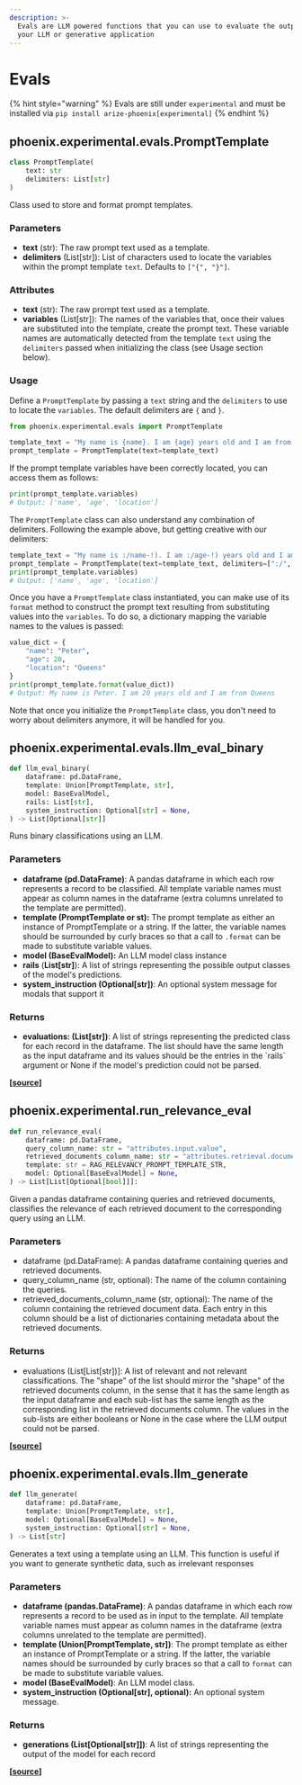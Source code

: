 ```yaml
---
description: >-
  Evals are LLM powered functions that you can use to evaluate the output of
  your LLM or generative application
---
```


# Evals

{% hint style="warning" %}
Evals are still under `experimental` and must be installed via `pip install arize-phoenix[experimental]`
{% endhint %}

## phoenix.experimental.evals.PromptTemplate

```python
class PromptTemplate(
    text: str
    delimiters: List[str]
)
```

Class used to store and format prompt templates.&#x20;

### Parameters

* **text** (str): The raw prompt text used as a template.&#x20;
* **delimiters** (List\[str]): List of characters used to locate the variables within the prompt template `text`. Defaults to `["{", "}"]`.

### Attributes

* **text** (str): The raw prompt text used as a template.&#x20;
* **variables** (List\[str]): The names of the variables that, once their values are substituted into the template, create the prompt text. These variable names are automatically detected from the template `text` using the `delimiters` passed when initializing the class (see Usage section below).&#x20;

### Usage

Define a `PromptTemplate` by passing a `text` string and the `delimiters` to use to locate the `variables`. The default delimiters are `{` and `}`.

```python
from phoenix.experimental.evals import PromptTemplate

template_text = "My name is {name}. I am {age} years old and I am from {location}."
prompt_template = PromptTemplate(text=template_text)
```

If the prompt template variables have been correctly located, you can access them as follows:

```python
print(prompt_template.variables)
# Output: ['name', 'age', 'location']
```

The `PromptTemplate` class can also understand any combination of delimiters. Following the example above, but getting creative with our delimiters:

```python
template_text = "My name is :/name-!). I am :/age-!) years old and I am from :/location-!)."
prompt_template = PromptTemplate(text=template_text, delimiters=[":/", "-!)"])
print(prompt_template.variables)
# Output: ['name', 'age', 'location']
```

Once you have a `PromptTemplate` class instantiated, you can make use of its `format` method to construct the prompt text resulting from substituting values into the `variables`. To do so, a dictionary mapping the variable names to the values is passed:

```python
value_dict = {
    "name": "Peter",
    "age": 20,
    "location": "Queens"
}
print(prompt_template.format(value_dict))
# Output: My name is Peter. I am 20 years old and I am from Queens
```

Note that once you initialize the `PromptTemplate` class, you don't need to worry about delimiters anymore, it will be handled for you.

## phoenix.experimental.evals.llm\_eval\_binary

```python
def llm_eval_binary(
    dataframe: pd.DataFrame,
    template: Union[PromptTemplate, str],
    model: BaseEvalModel,
    rails: List[str],
    system_instruction: Optional[str] = None,
) -> List[Optional[str]]
```

Runs binary classifications using an LLM.

### Parameters

* **dataframe (pd.DataFrame)**: A pandas dataframe in which each row represents a record to be classified. All template variable names must appear as column names in the dataframe (extra columns unrelated to the template are permitted).
* **template (PromptTemplate or st):** The prompt template as either an instance of PromptTemplate or a string. If the latter, the variable names should be surrounded by curly braces so that a call to `.format` can be made to substitute variable values.
* **model (BaseEvalModel):** An LLM model class instance
* **rails** (**List\[str]**): A list of strings representing the possible output classes of the model's predictions.
* **system\_instruction (Optional\[str])**: An optional system message for modals that support it

### Returns

* **evaluations: (List\[str])**: A list of strings representing the predicted class for each record in the dataframe. The list should have the same length as the input dataframe and its values should be the entries in the \`rails\` argument or None if the model's prediction could not be parsed.

**\[**[**source**](https://github.com/Arize-ai/phoenix/blob/main/src/phoenix/experimental/evals/functions/binary.py)**]**

## phoenix.experimental.run\_relevance\_eval

```python
def run_relevance_eval(
    dataframe: pd.DataFrame,
    query_column_name: str = "attributes.input.value",
    retrieved_documents_column_name: str = "attributes.retrieval.documents",
    template: str = RAG_RELEVANCY_PROMPT_TEMPLATE_STR,
    model: Optional[BaseEvalModel] = None,
) -> List[List[Optional[bool]]]:
```

Given a pandas dataframe containing queries and retrieved documents, classifies the relevance of each retrieved document to the corresponding query using an LLM.

### Parameters

* dataframe (pd.DataFrame): A pandas dataframe containing queries and retrieved documents.
* query\_column\_name (str, optional): The name of the column containing the queries.
* retrieved\_documents\_column\_name (str, optional): The name of the column containing the retrieved document data. Each entry in this column should be a list of dictionaries containing metadata about the retrieved documents.

### Returns

* evaluations (List\[List\[str])]: A list of relevant and not relevant classifications. The "shape" of the list should mirror the "shape" of the retrieved documents column, in the sense that it has the same length as the input dataframe and each sub-list has the same length as the corresponding list in the retrieved documents column. The values in the sub-lists are either booleans or None in the case where the LLM output could not be parsed.

**\[**[**source**](https://github.com/Arize-ai/phoenix/blob/main/src/phoenix/experimental/evals/functions/binary.py)**]**

## phoenix.experimental.evals.llm\_generate

```python
def llm_generate(
    dataframe: pd.DataFrame,
    template: Union[PromptTemplate, str],
    model: Optional[BaseEvalModel] = None,
    system_instruction: Optional[str] = None,
) -> List[str]
```

Generates a text using a template using an LLM. This function is useful if you want to generate synthetic data, such as irrelevant responses

### Parameters

* **dataframe (pandas.DataFrame)**: A pandas dataframe in which each row represents a record to be used as in input to the template. All template variable names must appear as column names in the dataframe (extra columns unrelated to the template are permitted).
* **template (Union\[PromptTemplate, str])**: The prompt template as either an instance of PromptTemplate or a string. If the latter, the variable names should be surrounded by curly braces so that a call to `format` can be made to substitute variable values.
* **model (BaseEvalModel)**: An LLM model class.
* **system\_instruction (Optional\[str], optional):** An optional system message.

### Returns

* **generations (List\[Optional\[str]])**: A list of strings representing the output of the model for each record

**\[**[**source**](https://github.com/Arize-ai/phoenix/blob/main/src/phoenix/experimental/evals/functions/generate.py)**]**
